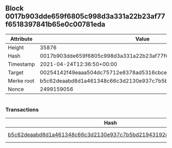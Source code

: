 ## Block 0017b903dde659f6805c998d3a331a22b23af77f6518397841b65e0c00781eda

Attribute | Value
--- | ---
Height | 35876
Hash | 0017b903dde659f6805c998d3a331a22b23af77f6518397841b65e0c00781eda
Timestamp | 2021-04-24T12:36:50+00:00
Target | 00254142f49eaaa504dc75712e8378ad5316cbcead634704b3734b6271167cc4
Merke root | b5c62deaabd8d1a461348c66c3d2130e937c7b5bd21943192ca8942abbbb2d72
Nonce | 2499159056

```

```

### Transactions

Hash | Amount
--- | ---
[b5c62deaabd8d1a461348c66c3d2130e937c7b5bd21943192ca8942abbbb2d72](b5c62deaabd8d1a461348c66c3d2130e937c7b5bd21943192ca8942abbbb2d72.md) | 10.00000000 SKEPTI 
